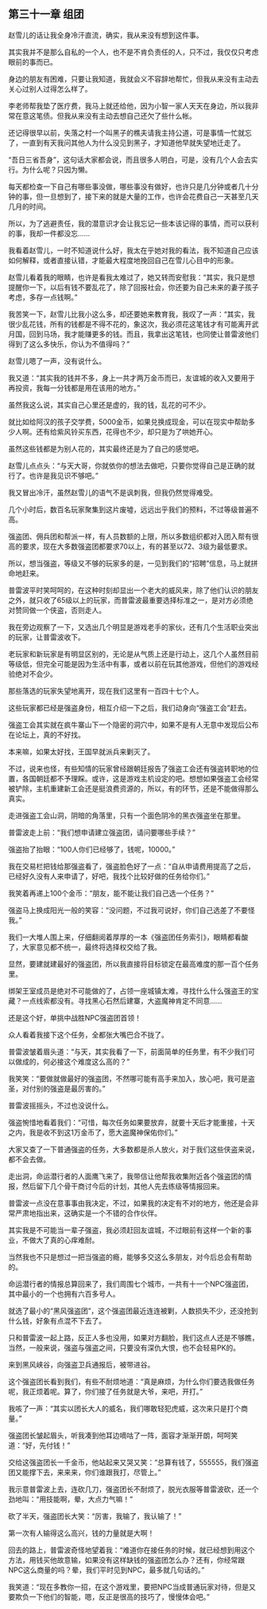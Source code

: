 ## 第三十一章 组团

赵雪儿的话让我全身冷汗直流，确实，我从来没有想到这件事。

其实我并不是那么自私的一个人，也不是不肯负责任的人，只不过，我仅仅只考虑眼前的事而已。

身边的朋友有困难，只要让我知道，我就会义不容辞地帮忙，但我从来没有主动去关心过别人过得怎么样了。

李老师帮我垫了医疗费，我马上就还给他，因为小智一家人天天在身边，所以我非常在意这笔债。但我从来没有主动去想自己还欠了些什么帐。

还记得很早以前，失落之村一个叫黑子的樵夫请我主持公道，可是事情一忙就忘了，一直到有天我问其他人为什么没见到黑子，才知道他早就失望地迁走了。

“吾日三省吾身”，这句话大家都会说，而且很多人明白，可是，没有几个人会去实行。为什么呢？只因为懒。

每天都检查一下自己有哪些事没做，哪些事没有做好，也许只是几分钟或者几十分钟的事，但一旦想到了，接下来的就是大量的工作，也许会花费自己一天甚至几天几月的时间。

所以，为了逃避责任，我的潜意识才会让我忘记一些本该记得的事情，而可以获利的事，我却一件都没忘……

我看着赵雪儿，一时不知道说什么好，我太在乎她对我的看法，我不知道自己应该如何解释，或者直接认错，才能最大程度地挽回自己在雪儿心目中的形象。

赵雪儿看着我的眼睛，也许是看我太难过了，她又转而安慰我：“其实，我只是想提醒你一下，以后有钱不要乱花了，除了回报社会，你还要为自己未来的妻子孩子考虑，多存一点钱啊。”

我苦笑一下，赵雪儿比我小这么多，却还要她来教育我，我叹了一声：“其实，我很少乱花钱，所有的钱都是不得不花的，象这次，我必须花这笔钱才有可能离开武月国，回到马场，我才能赚更多的钱。而且，我拿出这笔钱，也同使让普雷波他们得到了这么多快乐，你认为不值得吗？”

赵雪儿嗯了一声，没有说什么。

我又道：“其实我的钱并不多，身上一共才两万金币而已，友谊城的收入又要用于再投资，我每一分钱都是用在该用的地方。”

虽然我这么说，其实自己心里还是虚的，我的钱，乱花的可不少。

就比如给阿汉的孩子交学费，5000金币，如果兑换成现金，可以在现实中帮助多少人啊。还有给紫风铃买东西，花得也不少，却只是为了哄她开心。

虽然这些钱都是为别人花的，其实最终还是为了自己的感觉吧。

赵雪儿点点头：“与天大哥，你就依你的想法去做吧，只要你觉得自己是正确的就行了。也许是我见识不够吧。”

我又冒出冷汗，虽然赵雪儿的语气不是讽刺我，但我仍然觉得难受。

几个小时后，数百名玩家聚集到这片废墟，远远出乎我们的预料，不过等级普遍不高。

强盗团、佣兵团和帮派一样，有人员数额的上限，所以多数组织都对入团入帮有很高的要求，现在大多数强盗团都要求70以上，有的甚至以72、3级为最低要求。

所以，想当强盗，等级又不够的玩家多的是，一见到我们的“招聘”信息，马上就拼命地赶来。

普雷波平时笑呵呵的，在这种时刻却显出一个老大的威风来，除了他们认识的朋友之外，就只收了65级以上的玩家，而普雷波最重要选择标准之一，是对方必须绝对赞同做一个侠盗，否则走人。

我在旁边观察了一下，又选出几个明显是游戏老手的家伙，还有几个生活职业突出的玩家，让普雷波收下。

老玩家和新玩家是有明显区别的，无论是从气质上还是行动上，这几个人虽然目前等级低，但完全可能是因为生活中有事，或者以前在玩其他游戏，但他们的游戏经验绝对不会少。

那些落选的玩家失望地离开，现在我们这里有一百四十七个人。

这些玩家都已经是强盗身份，相互介绍一下之后，我们动身向“强盗工会”赶去。

强盗工会其实就在疯牛寨山下一个隐密的洞穴中，如果不是有人无意中发现后公布在论坛上，真的不好找。

本来嘛，如果太好找，王国早就派兵来剿灭了。

不过，说来也怪，有些知情的玩家曾经跟朝廷报告了强盗工会还有强盗转职地的位置，各国朝廷都不予理睬。或许，这是游戏主机设定的吧。想想如果强盗工会经常被铲除，主机重建新工会还是挺浪费资源的，所以，有的环节，还是不能做得那么真实。

走进强盗工会山洞，阴暗的角落里，只有一个面色阴冷的黑衣强盗坐在那里。

普雷波走上前：“我们想申请建立强盗团，请问要哪些手续？”

强盗抬了抬眼：“100人你们已经够了，钱呢，10000。”

我在交易栏把钱给那强盗看了，强盗脸色好了一点：“自从申请费用提高了之后，已经好久没有人来申请了，好吧，我找个比较好做的任务给你们。”

我笑着再递上100个金币：“朋友，能不能让我们自己选一个任务？”

强盗马上换成阳光一般的笑容：“没问题，不过我可说好，你们自己选差了不要怪我。”

我们一大堆人围上来，仔细翻阅着厚厚的一本《强盗团任务索引》，眼睛都看酸了，大家意见都不统一，最终将选择权交给了我。

显然，要建就建最好的强盗团，所以我直接将目标锁定在最高难度的那一百个任务里。

绑架王室成员是绝对不可能做的了，占领一座城镇太难，寻找什么什么强盗王的宝藏？一点线索都没有。寻找黑心石然后建寨，大盗魔神肯定不同意……

还是这个好，单挑中战胜NPC强盗团首领！

众人看着我接下这个任务，全都张大嘴巴合不拢了。

普雷波皱着眉头道：“与天，其实我看了一下，前面简单的任务里，有不少我们可以做成的，何必接这个难度这么高的？”

我笑笑：“要做就做最好的强盗团，不然哪可能有高手来加入，放心吧，我可是盗圣，对付别的强盗是最厉害的。”

普雷波摇摇头，不过也没说什么。

强盗惋惜地看着我们：“可惜，每次任务如果要放弃，就要十天后才能重接，十天之内，我是收不到这1万金币了，愿大盗魔神保佑你们。”

大家又查了一下普通强盗的任务，大多数都是杀人放火，对于我们这些侠盗来说，都不会去做。

走出洞，命运潜行者的人面鹰飞来了，我带信让他帮我收集附近各个强盗团的情报，然后留下几个骨干商讨今后的计划，其他人先去练级等情报回来。

普雷波一点没在意事事由我决定，不过，如果我的决定有不对的地方，他还是会非常严肃地指出来，这确实是一个不错的合作伙伴。

其实我是不可能当一辈子强盗，我必须赶回友谊城，不过眼前有这样一个新的事业，不做大了真的心痒难耐。

当然我也不只是想过一把当强盗的瘾，能够多交这么多朋友，对今后总会有帮助的。

命运潜行者的情报总算回来了，我们周围七个城市，一共有十一个NPC强盗团，其中最小的一个也拥有六百多号人。

就选了最小的“黑风强盗团”，这个强盗团最近连连被剿，人数损失不少，还没抢到什么钱，好象有点混不下去了。

只和普雷波一起上路，反正人多也没用，如果对方翻脸，我们这点人还是不够瞧，当然，一般来说，强盗与强盗之间，只要没有深仇大恨，也不会轻易PK的。

来到黑风峡谷，向强盗卫兵通报后，被带进谷。

这个强盗团长看到我们，有些不耐烦地道：“真是麻烦，为什么你们要选我做任务呢，我正烦着呢。算了，你们接了任务就是大爷，来吧，开打。”

我咳了一声：“其实以团长大人的威名，我们哪敢轻犯虎威，这次来只是打个商量。”

强盗团长皱起眉头，听我凑到他耳边嘀咕了一阵，面容才渐渐开朗，呵呵笑道：“好，先付钱！”

交给这强盗团长一千金币，他站起来又哭又笑：“总算有钱了，555555，我们强盗团又能撑下去，来来来，你们谁跟我打，尽管上。”

我示意普雷波上去，连砍几刀，强盗团长不耐烦了，脱光衣服等普雷波砍，还一个劲地叫：“用技能啊，晕，大点力气嘛！”

砍了半天，强盗团长大笑：“厉害，我输了，我认输了！”

第一次有人输得这么高兴，钱的力量就是大啊！

回去的路上，普雷波奇怪地望着我：“难道你在接任务的时候，就已经想到用这个方法，用钱买他故意输，如果没有这样缺钱的强盗团怎么办？还有，你经常跟NPC这么商量的吗？晕，我们平时见到NPC，最多就几句话的。”

我笑道：“现在多教你一招，在这个游戏里，要把NPC当成普通玩家对待，但是又要欺负一下他们的智能，嗯，反正是很高的技巧了，慢慢体会吧。”

